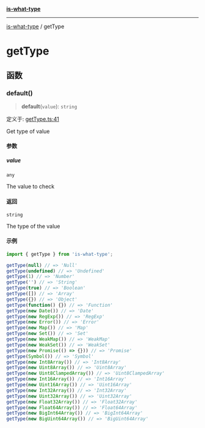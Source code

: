 [**is-what-type**](index.md)

***

[is-what-type](modules.md) / getType

# getType

## 函数

### default()

> **default**(`value`): `string`

定义于: [getType.ts:41](https://github.com/fengxinming/is-what-type/blob/f4e09002a93d5c5e57581d09499897cd37947140/src/getType.ts#L41)

Get type of value

#### 参数

##### value

`any`

The value to check

#### 返回

`string`

The type of the value

#### 示例

```js
import { getType } from 'is-what-type';

getType(null) // => 'Null'
getType(undefined) // => 'Undefined'
getType(1) // => 'Number'
getType('') // => 'String'
getType(true) // => 'Boolean'
getType([]) // => 'Array'
getType({}) // => 'Object'
getType(function() {}) // => 'Function'
getType(new Date()) // => 'Date'
getType(new RegExp()) // => 'RegExp'
getType(new Error()) // => 'Error'
getType(new Map()) // => 'Map'
getType(new Set()) // => 'Set'
getType(new WeakMap()) // => 'WeakMap'
getType(new WeakSet()) // => 'WeakSet'
getType(new Promise(() => {})) // => 'Promise'
getType(Symbol()) // => 'Symbol'
getType(new Int8Array()) // => 'Int8Array'
getType(new Uint8Array()) // => 'Uint8Array'
getType(new Uint8ClampedArray()) // => 'Uint8ClampedArray'
getType(new Int16Array()) // => 'Int16Array'
getType(new Uint16Array()) // => 'Uint16Array'
getType(new Int32Array()) // => 'Int32Array'
getType(new Uint32Array()) // => 'Uint32Array'
getType(new Float32Array()) // => 'Float32Array'
getType(new Float64Array()) // => 'Float64Array'
getType(new BigInt64Array()) // => 'BigInt64Array'
getType(new BigUint64Array()) // => 'BigUint64Array'
```
